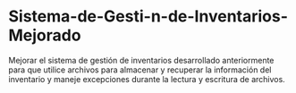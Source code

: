 # Sistema-de-Gesti-n-de-Inventarios-Mejorado
Mejorar el sistema de gestión de inventarios desarrollado anteriormente para que utilice archivos para almacenar y recuperar la información del inventario y maneje excepciones durante la lectura y escritura de archivos.
